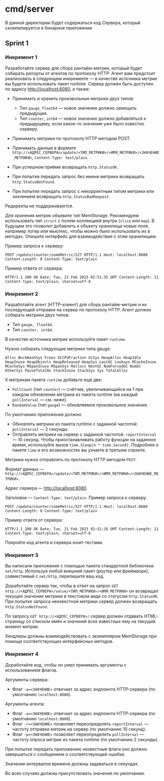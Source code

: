 # cmd/server

В данной директории будет содержаться код Сервера, который скомпилируется в бинарное приложение

## Sprint 1

### Инкремент 1

Разработайте сервер для сбора рантайм-метрик, который будет собирать репорты от агентов по протоколу HTTP. Агент вам предстоит реализовать в следующем инкременте — в качестве источника метрик вы будете использовать пакет runtime.
Сервер должен быть доступен по адресу <http://localhost:8080>, а также:

- Принимать и хранить произвольные метрики двух типов:

  - Тип `gauge`, `float64` — новое значение должно замещать предыдущее.
  - Тип `counter`, `int64` — новое значение должно добавляться к предыдущему, если какое-то значение уже было известно серверу.
- Принимать метрики по протоколу HTTP методом POST.
- Принимать данные в формате `http://<АДРЕС_СЕРВЕРА>/update/<ТИП_МЕТРИКИ>/<ИМЯ_МЕТРИКИ>/<ЗНАЧЕНИЕ_МЕТРИКИ>`, `Content-Type: text/plain`.
- При успешном приёме возвращать `http.StatusOK`.
- При попытке передать запрос без имени метрики возвращать `http.StatusNotFound`.
- При попытке передать запрос с некорректным типом метрики или значением возвращать `http.StatusBadRequest`.

Редиректы не поддерживаются.

Для хранения метрик объявите тип MemStorage. Рекомендуем использовать тип `struct` с полем-коллекцией внутри (`slice` или `map`). В будущем это позволит добавлять к объекту хранилища новые поля, например логер или мьютекс, чтобы можно было использовать их в методах. Опишите интерфейс для взаимодействия с этим хранилищем.

Пример запроса к серверу:

`POST /update/counter/someMetric/527 HTTP/1.1
Host: localhost:8080
Content-Length: 0
Content-Type: text/plain`

Пример ответа от сервера:

`HTTP/1.1 200 OK
Date: Tue, 21 Feb 2023 02:51:35 GMT
Content-Length: 11
Content-Type: text/plain; charset=utf-8`

### Инкремент 2

Разработайте агент (HTTP-клиент) для сбора рантайм-метрик и их последующей отправки на сервер по протоколу HTTP.
Агент должен собирать метрики двух типов:

- Тип `gauge, float64`.
- Тип `counter, int64`.

В качестве источника метрик используйте пакет `runtime`.

Нужно собирать следующие метрики типа gauge:

`Alloc
BuckHashSys
Frees
GCCPUFraction
GCSys
HeapAlloc
HeapIdle
HeapInuse
HeapObjects
HeapReleased
HeapSys
LastGC
Lookups
MCacheInuse
MCacheSys
MSpanInuse
MSpanSys
Mallocs
NextGC
NumForcedGC
NumGC
OtherSys
PauseTotalNs
StackInuse
StackSys
Sys
TotalAlloc`

К метрикам пакета `runtime` добавьте ещё две:

- `PollCount` (тип `counter`) — счётчик, увеличивающийся на 1 при каждом обновлении метрики из пакета runtime (на каждый `pollInterval` — см. ниже).
- `RandomValue` (тип `gauge`) — обновляемое произвольное значение.

По умолчанию приложение должно:

- Обновлять метрики из пакета runtime с заданной частотой: `pollInterval` — 2 секунды.
- Отправлять метрики на сервер с заданной частотой: `reportInterval` — 10 секунд.
Чтобы приостанавливать работу функции на заданное время, используйте вызов `time.Sleep(n * time.Second)`. Подробнее о пакете `time` и его возможностях вы узнаете в третьем спринте.

Метрики нужно отправлять по протоколу HTTP методом `POST`:

Формат данных — `http://<АДРЕС_СЕРВЕРА>/update/<ТИП_МЕТРИКИ>/<ИМЯ_МЕТРИКИ>/<ЗНАЧЕНИЕ_МЕТРИКИ>`.

Адрес сервера — <http://localhost:8080>.

Заголовок — `Content-Type: text/plain`.
Пример запроса к серверу:

`POST /update/counter/someMetric/527 HTTP/1.1
Host: localhost:8080
Content-Length: 0
Content-Type: text/plain`

Пример ответа от сервера:

`HTTP/1.1 200 OK
Date: Tue, 21 Feb 2023 02:51:35 GMT
Content-Length: 11
Content-Type: text/plain; charset=utf-8`

Покройте код агента и сервера юнит-тестами.

### Инкремент 3

Вы написали приложение с помощью пакета стандартной библиотеки `net/http`. Используя любой внешний пакет (роутер или фреймворк), совместимый с `net/http`, перепишите ваш код.

Доработайте сервер так, чтобы в ответ на запрос `GET http://<АДРЕС_СЕРВЕРА>/value/<ТИП_МЕТРИКИ>/<ИМЯ_МЕТРИКИ>` он возвращал текущее значение метрики в текстовом виде со статусом `http.StatusOK`.
При попытке запроса неизвестной метрики сервер должен возвращать `http.StatusNotFound`.

По запросу `GET http://<АДРЕС_СЕРВЕРА>/` сервер должен отдавать HTML-страницу со списком имён и значений всех известных ему на текущий момент метрик.

Хендлеры должны взаимодействовать с экземпляром MemStorage при помощи соответствующих интерфейсных методов.

### Инкремент 4

Доработайте код, чтобы он умел принимать аргументы с использованием флагов.

Аргументы сервера:

- Флаг `-a=<ЗНАЧЕНИЕ>` отвечает за адрес эндпоинта HTTP-сервера (по умолчанию `localhost:8080`).

Аргументы агента:

- Флаг `-a=<ЗНАЧЕНИЕ>` отвечает за адрес эндпоинта HTTP-сервера (по умолчанию `localhost:8080`).
- Флаг `-r=<ЗНАЧЕНИЕ>` позволяет переопределять `reportInterval` — частоту отправки метрик на сервер (по умолчанию 10 секунд).
- Флаг `-p=<ЗНАЧЕНИЕ>` позволяет переопределять `pollInterval` — частоту опроса метрик из пакета runtime (по умолчанию 2 секунды).

При попытке передать приложению незвестные флаги оно должно завершаться с сообщением о соответствующей ошибке.

Значения интервалов времени должны задаваться в секундах.

Во всех случаях должны присутствовать значения по умолчанию.
